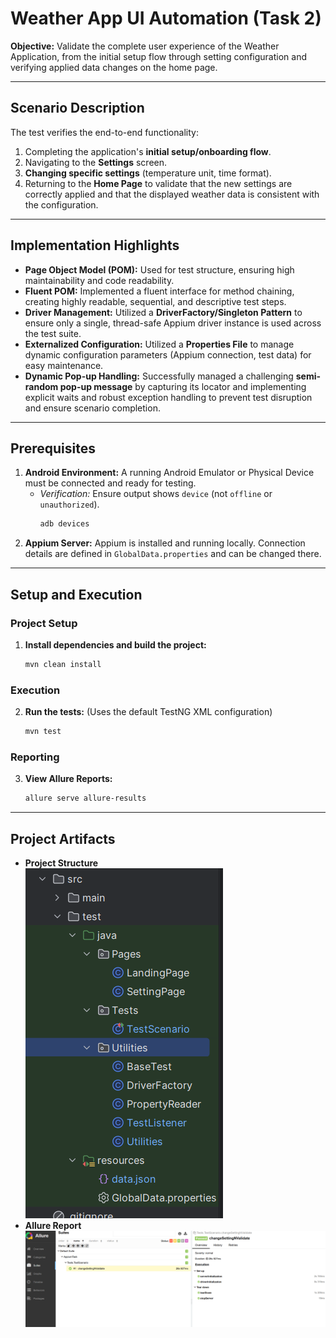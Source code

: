 # Weather App UI Automation (Task 2)

**Objective:** Validate the complete user experience of the Weather Application, from the initial setup flow through setting configuration and verifying applied data changes on the home page.

---

## Scenario Description

The test verifies the end-to-end functionality:
1.  Completing the application's **initial setup/onboarding flow**.
2.  Navigating to the **Settings** screen.
3.  **Changing specific settings** (temperature unit, time format).
4.  Returning to the **Home Page** to validate that the new settings are correctly applied and that the displayed weather data is consistent with the configuration.

---

## Implementation Highlights

* **Page Object Model (POM):** Used for test structure, ensuring high maintainability and code readability.
* **Fluent POM:** Implemented a fluent interface for method chaining, creating highly readable, sequential, and descriptive test steps.
* **Driver Management:** Utilized a **DriverFactory/Singleton Pattern** to ensure only a single, thread-safe Appium driver instance is used across the test suite.
* **Externalized Configuration:** Utilized a **Properties File** to manage dynamic configuration parameters (Appium connection, test data) for easy maintenance.
* **Dynamic Pop-up Handling:** Successfully managed a challenging **semi-random pop-up message** by capturing its locator and implementing explicit waits and robust exception handling to prevent test disruption and ensure scenario completion.

---

## Prerequisites

1.  **Android Environment:** A running Android Emulator or Physical Device must be connected and ready for testing.
    * *Verification:* Ensure output shows `device` (not `offline` or `unauthorized`).
        ```bash
        adb devices
        ```
2.  **Appium Server:** Appium is installed and running locally. Connection details are defined in `GlobalData.properties` and can be changed there.

---

## Setup and Execution

### Project Setup
1.  **Install dependencies and build the project:**

    ```bash
    mvn clean install
    ```

### Execution
2.  **Run the tests:** (Uses the default TestNG XML configuration)

    ```bash
    mvn test
    ```

### Reporting
3.  **View Allure Reports:**

    ```bash
    allure serve allure-results
    ```

---

## Project Artifacts

* **Project Structure**  
    ![alt text](Project-Structure.png)  
* **Allure Report**  
    ![alt text](Allure-Report.png)